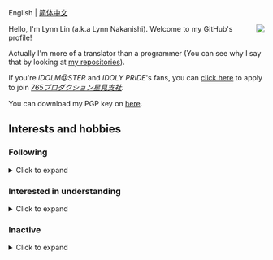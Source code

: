 English | [简体中文](./README.zh-Hans-CN.md)

<a href="https://github.com/anuraghazra/github-readme-stats">
  <img align="right" src="https://github-readme-stats.vercel.app/api?username=KisaragiChihaya&count_private=true&show_icons=true&title_color=1264fb&icon_color=2743d2" />
</a>

Hello, I'm Lynn Lin (a.k.a Lynn Nakanishi). Welcome to my GitHub's profile!

Actually I'm more of a translator than a programmer (You can see why I say that by looking at [my repositories](https://github.com/KisaragiChihaya?tab=repositories)).

If you're _iDOLM@STER_ and _IDOLY PRIDE_'s fans, you can [click here](https://github.com/765Pro-Hoshimi/welcome/issues/new/choose) to apply to join _[765プロダクション星見支社](https://github.com/765Pro-Hoshimi)_.

You can download my PGP key on [here](./files/lynn-nakanishi.asc).

## Interests and hobbies

### Following

<details>
<summary>Click to expand</summary>

#### Idol

- _THE iDOLM@STER_ series

  - THE iDOLM@STER
  - THE iDOLM@STER CINDERELLA GIRLS
  - THE iDOLM@STER MILLION LIVE!
- _LoveLive!_ series

  - μ's
- _IDOLY PRIDE_ series

  - Tsuki no Tempest/Moon Tempest
  - SUNNY PEACE
  - Mana Nagase
  - TRINITYAiLE
  - LizNoir
- _Macross_ series

  - Walküre/Valkyrie

#### Computer

- Free/Libre Software
- GNU/Linux
- Programming language

  - C
  - C++
  - Python
- Scripting language

  - JavaScript
- Markup language

  - HTML
  - CSS
  - Markdown
- 3D

  - Blender

#### Music

- Music genre

  - J-Pop
  - Pop Rock
  - Funk
  - Indle Pop
  - City Pop
  - New Wave
  - EDM
- SInger

  - Suzuko Momori
  - Asami Imai
  - Akina Nakamori
  - iri
  - Seira Kariya
  - Mizuki Ohira
  - Kana Wakareno
- Musician

  - Rimi Nishimoto
- Band

  - sakanaction
  - 765THEATER ALLSTARS
  - μ's
  - Ho-kago Tea Time
  - Galileo Galilei→BBHF
  - Kinoko Teikoku
  - Spitz
  - NONA REEVES
  - Awesome City Club
  - SPiCYSOL
  - PASOCOM MUSIC CLUB
  - Humbert Humbert
  - Suiyoubi no Kampanera/Wednesday Campanella
  - ZUTOMAYO/Zutto Mayonaka de Iinoni
  - Yorushika
  - back number
  - ORESAMA
  - Indigo La End & DADARAY & Gesu no Kiwami Otome

#### Language and writing system

- Sino-Tibetan

  - Standard Chinese
  - Mandarin Chinese
  - Cantonese
- Japonic

  - Japanese
- Indo-European

  - English
  - German
  - Russian
  - French

- _Linguistics_ and _Applied linguistics_
- Chinese linguistics
- Typography

#### Games

- FPS

  - Insurgency: Sandstorm
  - Squad
  - Titanfall 2
- Rhythm

  - THE iDOLM@STER SHINY FESTA
  - THE iDOLM@STER MILLION LIVE! THEATER DAYS
  - THE iDOLM@STER CINDERELLA GIRLS STARLIGHT STAGE
  - LoveLive! School iDOL festival
- Driving

  - Forza Horizon 4
  - Forza Horizon 3
  - Forza Motorsport 6: Apex
  - Need For Speed
  - Need For Speed: Most Wanted
  - Need for Speed: Payback
  - The Crew 2
  - Euro Truck Simulator 2
- Others

  - THE iDOLM@STER Starlit Season
  - THE iDOLM@STER Stella Stage
  - THE iDOLM@STER PLATINUM STARS
  - THE iDOLM@STER ONE FOR ALL
  - THE iDOLM@STER POPLINKS
  - THE iDOLM@STER SHINY COLORS
  - THE iDOLM@STER CINDERELLA GIRLS
  - THE iDOLM@STER MILLION LIVE!
  - LoveLive! School iDOL festival All Stars
  - VA-11 Hall-A: Cyberpunk Bartender Action
  - Disco Elysium
  - Cities: Skylines
  - No Man's Sky
  - ASTRONEER
  - Microsoft Flight Simulator

#### Transport

- Rail transport

  - _Railway_ and _High-speed rail_
  - _Rapid transit_ and _Mass rapid transit (MRT)_
  - Light rail transit (LRT)
  - Tram
- Car

#### Electrnic

- Sony
- Android
- Photography
- Amateur radio
</details>

### Interested in understanding

<details>
<summary>Click to expand</summary>

- Wake Up Girls!
- Yasushi Akimoto
</details>

### Inactive

<details>
<summary>Click to expand</summary>

- VOCALOID
- Touhou Project
- Kagerou Project
- China Railway Girl
- K-ON!
</details>
